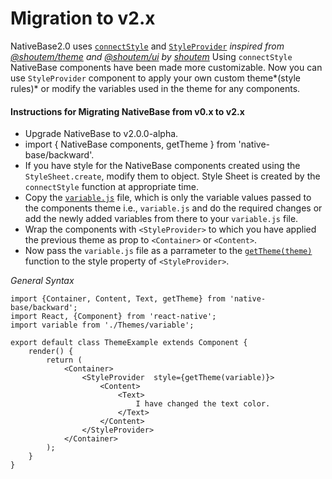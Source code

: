 # Migration to v2.x

NativeBase2.0 uses [<code>connectStyle</code>](/docs/customize/customComponent.md#connectStyle) and [<code>StyleProvider</code>](/docs/customize/customComponent.md#connectStyle) *inspired from [@shoutem/theme](https://github.com/shoutem/theme) and [@shoutem/ui](https://github.com/shoutem/ui) by [shoutem](http://www.shoutem.com/)*
Using <code>connectStyle</code> NativeBase components have been made more customizable.
Now you can use <code>StyleProvider</code> component to apply your own custom theme*(style rules)* or modify the variables used in the theme for any components.

#### Instructions for Migrating NativeBase from v0.x to v2.x

* Upgrade NativeBase to v2.0.0-alpha.
* import { NativeBase components, getTheme } from 'native-base/backward'.
* If you have style for the NativeBase components created using the <code>StyleSheet.create</code>, modify them to object. Style Sheet is created by the <code>connectStyle</code> function at appropriate time.
* Copy the [<code>variable.js</code>](https://github.com/GeekyAnts/NativeBase/blob/v2.0-alpha1/theme/variables.js) file, which is only the variable values passed to the components theme i.e., <code>variable.js</code> and do the required changes or add the newly added variables from there to your <code>variable.js</code> file.
* Wrap the components with <code>&lt;StyleProvider></code> to which you have applied the previous theme as prop to  <code>&lt;Container></code> or <code>&lt;Content></code>.
* Now pass the <code>variable.js</code> file as a parrameter to the [<code>getTheme(theme)</code>](https://github.com/GeekyAnts/NativeBase/tree/v2.0-alpha1/theme) function to the style property of <code>&lt;StyleProvider></code>.


*General Syntax*

<pre class="line-numbers"><code class="language-jsx">import {Container, Content, Text, getTheme} from 'native-base/backward';
import React, {Component} from 'react-native';
import variable from './Themes/variable';
​
export default class ThemeExample extends Component {
    render() {
        return (
            &lt;Container>
                &lt;StyleProvider  style={getTheme(variable)}>
                    &lt;Content>
                        &lt;Text>
                            I have changed the text color.
                        &lt;/Text>
                    &lt;/Content>
                &lt;/StyleProvider>
            &lt;/Container>
        );
    }
}</code></pre>
